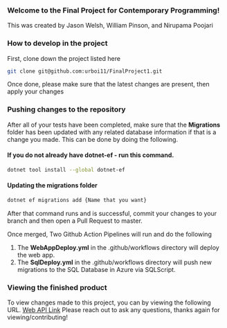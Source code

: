 ### Welcome to the Final Project for Contemporary Programming!

This was created by Jason Welsh, William Pinson, and Nirupama Poojari

### How to develop in the project


First, clone down the project listed here 

```bash
git clone git@github.com:urboi11/FinalProject1.git
```
Once done, please make sure that the latest changes are present, then apply your changes

### Pushing changes to the repository

After all of your tests have been completed, make sure that the **Migrations** folder has been updated with any related database information if that is a change you made. This can be done by doing the following.


#### If you do not already have dotnet-ef - run this command.
```bash
dotnet tool install --global dotnet-ef
```
#### Updating the migrations folder 
```bash
dotnet ef migrations add {Name that you want}
```
After that command runs and is successful, commit your changes to your branch and then open a Pull Request to master.

Once merged, Two Github Action Pipelines will run and do the following <br>
1. The **WebAppDeploy.yml** in the .github/workflows directory will deploy the web app.
2. The **SqlDeploy.yml** in the .github/workflows directory will push new migrations to the SQL Database in Azure via SQLScript.


### Viewing the finished product
To view changes made to this project, you can by viewing the following URL.
[Web API Link](contemporarywebapi-agceb0ebf4ebe0c5.canadacentral-01.azurewebsites.net)
Please reach out to ask any questions, thanks again for viewing/contributing!
